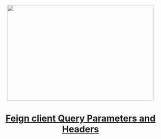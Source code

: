 
<p align="center">
  <img width="460" height="300" src="https://miro.medium.com/v2/resize:fit:828/format:webp/1*RpPHQfn_kOjbJOSlO4gxzA.png">
</p>

<h1 align="center"><a href="https://medium.com/gitconnected/feign-client-query-parameters-and-headers-08677ed260b1">Feign client Query Parameters and Headers
</a></h1>
